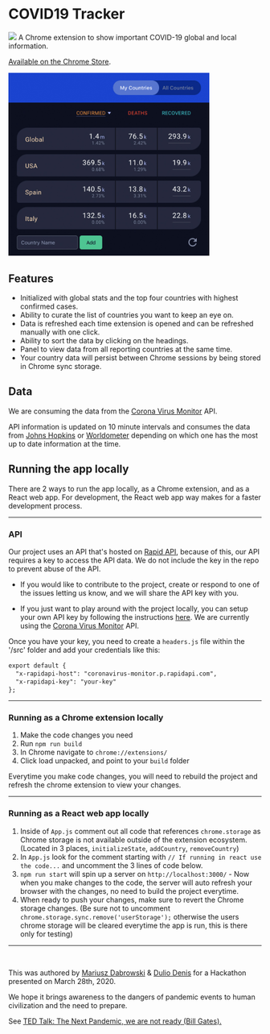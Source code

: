 # COVID19 Tracker
![](art/.png?raw=true)
A Chrome extension to show important COVID-19 global and local information.

[Available on the Chrome Store](https://chrome.google.com/webstore/detail/dccmmkjdbpdlcallijclmjkhmpciajdj/).

<img src="./banner.jpg" width="400">

## Features
- Initialized with global stats and the top four countries with highest confirmed cases.
- Ability to curate the list of countries you want to keep an eye on.
- Data is refreshed each time extension is opened and can be refreshed manually with one click.
- Ability to sort the data by clicking on the headings.
- Panel to view data from all reporting countries at the same time.
- Your country data will persist between Chrome sessions by being stored in Chrome sync storage.


## Data
We are consuming the data from the [Corona Virus Monitor](https://rapidapi.com/astsiatsko/api/coronavirus-monitor?endpoint=apiendpoint_f48abf8b-68b3-4012-97ee-f0cc72cff406) API.

API information is updated on 10 minute intervals and consumes the data from [Johns Hopkins](https://coronavirus.jhu.edu/map.html) or [Worldometer](https://www.worldometers.info/coronavirus/) depending on which one has the most up to date information at the time.


## Running the app locally

There are 2 ways to run the app locally, as a Chrome extension, and as a React web app. For development, the React web app way makes for a faster development process.

----

### API

Our project uses an API that's hosted on [Rapid API](https://rapidapi.com/), because of this, our API requires a key to access the API data. We do not include the key in the repo to prevent abuse of the API.

- If you would like to contribute to the project, create or respond to one of the issues letting us know, and we will share the API key with you.

- If you just want to play around with the project locally, you can setup your own API key by following the instructions [here](https://docs.rapidapi.com/docs/keys). We are currently using the [Corona Virus Monitor](https://rapidapi.com/astsiatsko/api/coronavirus-monitor?endpoint=apiendpoint_f48abf8b-68b3-4012-97ee-f0cc72cff406) API.

Once you have your key, you need to create a `headers.js` file within the '/src' folder and add your credentials like this:

```
export default {
  "x-rapidapi-host": "coronavirus-monitor.p.rapidapi.com",
  "x-rapidapi-key": "your-key"
};
```

----

### Running as a Chrome extension locally

1. Make the code changes you need
2. Run `npm run build`
3. In Chrome navigate to `chrome://extensions/`
4. Click load unpacked, and point to your `build` folder

Everytime you make code changes, you will need to rebuild the project and refresh the chrome extension to view your changes.

----

### Running as a React web app locally

1. Inside of `App.js` comment out all code that references `chrome.storage` as Chrome storage is not available outside of the extension ecosystem. (Located in 3 places, `initializeState`, `addCountry`, `removeCountry`)
2. In `App.js` look for the comment starting with `// If running in react use the code...` and uncomment the 3 lines of code below.
3. `npm run start` will spin up a server on `http://localhost:3000/` - Now when you make changes to the code, the server will auto refresh your browser with the changes, no need to build the project everytime.
4. When ready to push your changes, make sure to revert the Chrome storage changes. (Be sure not to uncomment `chrome.storage.sync.remove('userStorage');` otherwise the users chrome storage will be cleared everytime the app is run, this is there only for testing)
----
<br>

This was authored by [Mariusz Dabrowski](https://github.com/MariuszDabrowski) & [Dulio Denis](https://github.com/duliodenis) for a Hackathon presented on March 28th, 2020.

We hope it brings awareness to the dangers of pandemic events to human civilization and the need to prepare.

See [TED Talk: The Next Pandemic, we are not ready (Bill Gates).](https://www.youtube.com/watch?v=6Af6b_wyiwI)
